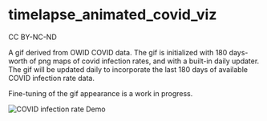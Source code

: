 # timelapse_animated_covid_viz
CC BY-NC-ND

A gif derived from OWID COVID data. The gif is initialized with 180 days-worth of png maps of covid infection rates, and with a built-in daily updater. The gif will be updated daily to incorporate the last 180 days of available COVID infection rate data. 

Fine-tuning of the gif appearance is a work in progress. 

![COVID infection rate Demo](COVID_gif_2021-03-15.gif)
 
